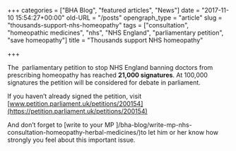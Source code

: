 +++
categories = ["BHA Blog", "featured articles", "News"]
date = "2017-11-10 15:54:27+00:00"
old-URL = "/posts"
opengraph_type = "article"
slug = "thousands-support-nhs-homeopathy"
tags = ["consultation", "homeopathic medicines", "nhs", "NHS England", "parliamentary petition", "save homeopathy"]
title = "Thousands support NHS homeopathy"

+++

The  parliamentary petition to stop NHS England banning doctors from prescribing homeopathy has reached **21,000 signatures**. At 100,000 signatures the petition will be considered for debate in parliament.

If you haven’t already signed the petition, visit [www.petition.parliament.uk/petitions/200154](https://petition.parliament.uk/petitions/200154)

And don’t forget to [write to your MP ]/bha-blog/write-mp-nhs-consultation-homeopathy-herbal-medicines/)to let him or her know how strongly you feel about this important issue.
